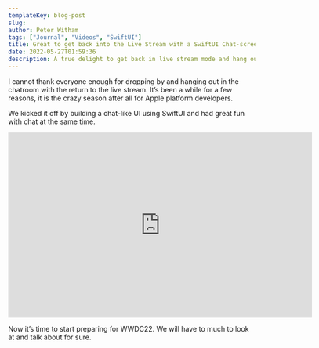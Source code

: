 ```yaml
---
templateKey: blog-post
slug: 
author: Peter Witham
tags: ["Journal", "Videos", "SwiftUI"]
title: Great to get back into the Live Stream with a SwiftUI Chat-screen build
date: 2022-05-27T01:59:36
description: A true delight to get back in live stream mode and hang out with the chatroom. You rock!
---
```


I cannot thank everyone enough for dropping by and hanging out in the chatroom with the return to the live stream. It’s been a while for a few reasons, it is the crazy season after all for Apple platform developers.

We kicked it off by building a chat-like UI using SwiftUI and had great fun with chat at the same time.

<iframe src="https://player.twitch.tv/?video=1310252886&parent=www.example.com" frameborder="0" allowfullscreen="true" scrolling="no" height="378" width="620"></iframe>

Now it’s time to start preparing for WWDC22. We will have to much to look at and talk about for sure.